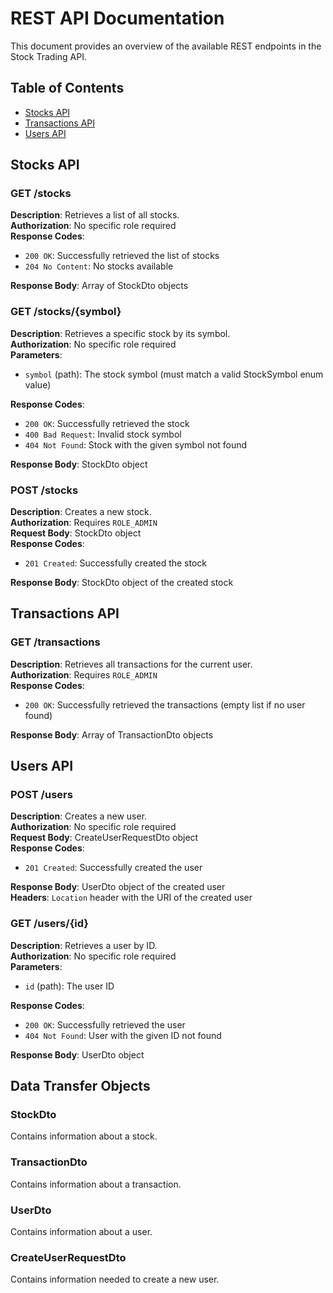 # REST API Documentation

This document provides an overview of the available REST endpoints in the Stock Trading API.

## Table of Contents
- [Stocks API](#stocks-api)
- [Transactions API](#transactions-api)
- [Users API](#users-api)

## Stocks API

### GET /stocks
**Description**: Retrieves a list of all stocks.  
**Authorization**: No specific role required  
**Response Codes**:
- `200 OK`: Successfully retrieved the list of stocks
- `204 No Content`: No stocks available

**Response Body**: Array of StockDto objects

### GET /stocks/{symbol}
**Description**: Retrieves a specific stock by its symbol.  
**Authorization**: No specific role required  
**Parameters**:
- `symbol` (path): The stock symbol (must match a valid StockSymbol enum value)

**Response Codes**:
- `200 OK`: Successfully retrieved the stock
- `400 Bad Request`: Invalid stock symbol
- `404 Not Found`: Stock with the given symbol not found

**Response Body**: StockDto object

### POST /stocks
**Description**: Creates a new stock.  
**Authorization**: Requires `ROLE_ADMIN`  
**Request Body**: StockDto object  
**Response Codes**:
- `201 Created`: Successfully created the stock

**Response Body**: StockDto object of the created stock

## Transactions API

### GET /transactions
**Description**: Retrieves all transactions for the current user.  
**Authorization**: Requires `ROLE_ADMIN`  
**Response Codes**:
- `200 OK`: Successfully retrieved the transactions (empty list if no user found)

**Response Body**: Array of TransactionDto objects

## Users API

### POST /users
**Description**: Creates a new user.  
**Authorization**: No specific role required  
**Request Body**: CreateUserRequestDto object  
**Response Codes**:
- `201 Created`: Successfully created the user

**Response Body**: UserDto object of the created user  
**Headers**: `Location` header with the URI of the created user

### GET /users/{id}
**Description**: Retrieves a user by ID.  
**Authorization**: No specific role required  
**Parameters**:
- `id` (path): The user ID

**Response Codes**:
- `200 OK`: Successfully retrieved the user
- `404 Not Found`: User with the given ID not found

**Response Body**: UserDto object

## Data Transfer Objects

### StockDto
Contains information about a stock.

### TransactionDto
Contains information about a transaction.

### UserDto
Contains information about a user.

### CreateUserRequestDto
Contains information needed to create a new user.